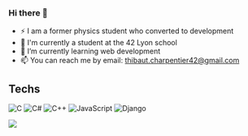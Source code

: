### Hi there 👋

- ⚡ I am a former physics student who converted to development
- 🔭 I'm currently a student at the 42 Lyon school
- 🌱 I’m currently learning web development
- 📫 You can reach me by email: <thibaut.charpentier42@gmail.com>

## Techs

![C](https://img.shields.io/badge/c-%2300599C.svg?style=flat&logo=c&logoColor=white) ![C#](https://img.shields.io/badge/c%23-%23239120.svg?style=flat&logo=csharp&logoColor=white) ![C++](https://img.shields.io/badge/c++-%2300599C.svg?style=flat&logo=c%2B%2B&logoColor=white) ![JavaScript](https://img.shields.io/badge/javascript-%23323330.svg?style=flat&logo=javascript&logoColor=%23F7DF1E) ![Django](https://img.shields.io/badge/django-%23092E20.svg?style=flat&logo=django&logoColor=white)

![](https://github-readme-stats.vercel.app/api/top-langs/?username=ThibautCharpentier&theme=dark&hide_border=true&include_all_commits=false&count_private=false&layout=compact)
